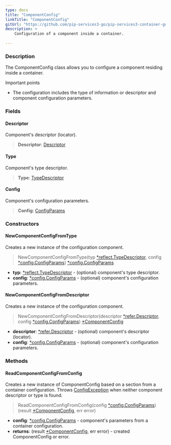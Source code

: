 ```yaml
---
type: docs
title: "ComponentConfig"
linkTitle: "ComponentConfig"
gitUrl: "https://github.com/pip-services3-go/pip-services3-container-go"
description: >
    Configuration of a component inside a container.
   
---
```


### Description

The ComponentConfig class allows you to configure a component residing inside a container.

Important points

- The configuration includes the type of information or descriptor and component configuration parameters.

### Fields

<span class="hide-title-link">

#### Descriptor
Component's descriptor (locator).
> **Descriptor**: [Descriptor](../../../commons/refer/descriptor)

#### Type
Component's type descriptor.
> **Type**: [TypeDescriptor](../../../commons/reflect/type_descriptor)

#### Config
Component's configuration parameters.
> **Config**: [ConfigParams](../../../commons/config/config_params)

</span>

### Constructors

#### NewComponentConfigFromType
Creates a new instance of the configuration component.

> NewComponentConfigFromType(typ [*reflect.TypeDescriptor](../../../commons/reflect/type_descriptor), config [*config.ConfigParams](../../../commons/config/config_params)) [*config.ConfigParams](../../../commons/config/config_params)

- **typ**: [*reflect.TypeDescriptor](../../../commons/reflect/type_descriptor) - (optional) component's type descriptor.
- **config**: [*config.ConfigParams](../../../commons/config/config_params) - (optional) component's configuration parameters.

#### NewComponentConfigFromDescriptor
Creates a new instance of the configuration component.

> NewComponentConfigFromDescriptor(descriptor [*refer.Descriptor](../../../commons/refer/descriptor), config [*config.ConfigParams](../../../commons/config/config_params)) [*ComponentConfig]()

- **descriptor**: [*refer.Descriptor](../../../commons/refer/descriptor) - (optional) component's descriptor (locator).
- **config**: [*config.ConfigParams](../../../commons/config/config_params) - (optional) component's configuration parameters.

### Methods

#### ReadComponentConfigFromConfig
Creates a new instance of ComponentConfig based on a section from a container configuration.
Throws [ConfigException](../commons/errors/config_exception) when neither component descriptor or type is found.

> ReadComponentConfigFromConfig(config [*config.ConfigParams](../../../commons/config/config_params)) (result [*ComponentConfig](), err error)

- **config**: [*config.ConfigParams](../../../commons/config/config_params) - component's parameters from a container configuration.
- **returns**: (result [*ComponentConfig](), err error) - created ComponentConfig or error.
